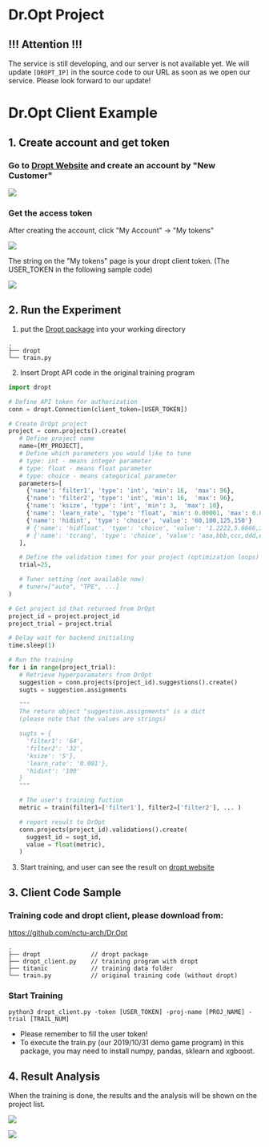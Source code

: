 # Dr.Opt Project

## !!! Attention !!!
The service is still developing, and our server is not available yet. We will update ```[DROPT_IP]``` in the source code to our URL as soon as we open our service. Please look forward to our update!

# Dr.Opt Client Example

## 1. Create account and get token
### Go to [Dropt Website]([DROPT_IP]) and create an account by "New Customer"

![](https://i.imgur.com/OSLZaLE.png)

### Get the access token

After creating the account, click "My Account" -> "My tokens"

![](https://i.imgur.com/n0P5kXA.png)

The string on the "My tokens" page is your dropt client token.
(The USER_TOKEN in the following sample code)

![](https://i.imgur.com/QQvqHlc.png)

## 2. Run the Experiment
1. put the [Dropt package](https://minhaskamal.github.io/DownGit/#/home?url=https://github.com/nctu-arch/Dr.Opt/blob/master/dropt.zip) into your working directory
```
.
├── dropt
└── train.py
```
2. Insert Dropt API code in the original training program
```python
import dropt

# Define API token for authorization
conn = dropt.Connection(client_token=[USER_TOKEN])

# Create DrOpt project
project = conn.projects().create(
   # Define project name
   name=[MY_PROJECT],
   # Define which parameters you would like to tune
   # type: int - means integer parameter
   # type: float - means float parameter
   # type: choice - means categorical parameter
   parameters=[
     {'name': 'filter1', 'type': 'int', 'min': 16,  'max': 96},
     {'name': 'filter2', 'type': 'int', 'min': 16,  'max': 96},
     {'name': 'ksize', 'type': 'int', 'min': 3,  'max': 10},
     {'name': 'learn_rate', 'type': 'float', 'min': 0.00001, 'max': 0.01},
     {'name': 'hidint', 'type': 'choice', 'value': '60,100,125,150'}
     # {'name': 'hidfloat', 'type': 'choice', 'value': '1.2222,5.6666,3.4444,7.8888'},
     # {'name': 'tcrang', 'type': 'choice', 'value': 'aaa,bbb,ccc,ddd,eee'},
   ],

   # Define the validation times for your project (optimization loops)
   trial=25,

   # Tuner setting (not available now)
   # tuner=["auto", "TPE", ...]
)

# Get project id that returned from DrOpt
project_id = project.project_id
project_trial = project.trial

# Delay wait for backend initialing
time.sleep(1)

# Run the training
for i in range(project_trial):
   # Retrieve hyperparamaters from DrOpt
   suggestion = conn.projects(project_id).suggestions().create()
   sugts = suggestion.assignments

   """
   The return object "suggestion.assignments" is a dict
   (please note that the values are strings)

   sugts = {
     'filter1': '64',
     'filter2': '32',
     'ksize': '5'},
     'learn_rate': '0.001'},
     'hidint': '100'
   }
   """

   # The user's training fuction
   metric = train(filter1=['filter1'], filter2=['filter2'], ... )

   # report result to DrOpt
   conn.projects(project_id).validations().create(
     suggest_id = sugt_id,
     value = float(metric),
   )
```
3. Start training, and user can see the result on [dropt website]([DROPT_IP])


## 3. Client Code Sample

### Training code and dropt client, please download from:
https://github.com/nctu-arch/Dr.Opt

```
.
├── dropt              // dropt package
├── dropt_client.py    // training program with dropt
├── titanic            // training data folder
└── train.py           // original training code (without dropt)
```


### Start Training

```
python3 dropt_client.py -token [USER_TOKEN] -proj-name [PROJ_NAME] -trial [TRAIL_NUM]
```
* Please remember to fill the user token!
* To execute the train.py (our 2019/10/31 demo game program) in this package, you may need to install numpy, pandas, sklearn and xgboost.


## 4. Result Analysis

When the training is done, the results and the analysis will be shown on the project list.

![](https://i.imgur.com/SCNyjr8.png)

![](https://i.imgur.com/7D70Jcp.png)
